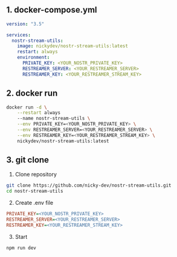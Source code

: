 ## 1. docker-compose.yml

```yml
version: "3.5"

services:
  nostr-stream-utils:
    image: nickydev/nostr-stream-utils:latest
    restart: always
    environment:
      PRIVATE_KEY: <YOUR_NOSTR_PRIVATE_KEY>
      RESTREAMER_SERVER: <YOUR_RESTREAMER_SERVER>
      RESTREAMER_KEY: <YOUR_RESTREAMER_STREAM_KEY>
```

## 2. docker run

```sh
docker run -d \
    --restart always
    --name nostr-stream-utils \
    --env PRIVATE_KEY=<YOUR_NOSTR_PRIVATE_KEY> \
    --env RESTREAMER_SERVER=<YOUR_RESTREAMER_SERVER> \
    --env RESTREAMER_KEY=<YOUR_RESTREAMER_STREAM_KEY> \
    nickydev/nostr-stream-utils:latest
```

## 3. git clone

1. Clone repository

```sh
git clone https://github.com/nicky-dev/nostr-stream-utils.git
cd nostr-stream-utils
```

2. Create .env file

```ini
PRIVATE_KEY=<YOUR_NOSTR_PRIVATE_KEY>
RESTREAMER_SERVER=<YOUR_RESTREAMER_SERVER>
RESTREAMER_KEY=<YOUR_RESTREAMER_STREAM_KEY>
```

3. Start

```sh
npm run dev
```
